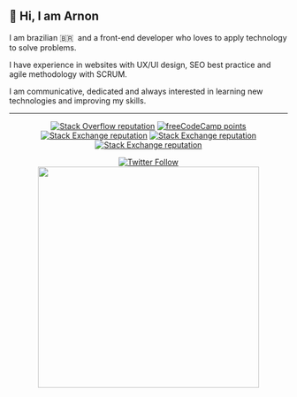 ## 👋 Hi, I am Arnon

I am brazilian 🇧🇷 &nbsp;and a front-end developer who loves to apply technology to solve problems.

I have experience in websites with UX/UI design, SEO best practice and agile methodology with SCRUM.

I am communicative, dedicated and always interested in learning new technologies and improving my skills.

<hr>

<div align="center">
  <a href="https://stackoverflow.com/users/7753089/"><img alt="Stack Overflow reputation" src="https://img.shields.io/stackexchange/stackoverflow/r/7753089?label=Stack%20Overflow&logo=stackoverflow"/></a>
  <a href="https://www.freecodecamp.org/arnon"><img alt="freeCodeCamp points" src="https://img.shields.io/freecodecamp/points/arnon?label=freeCodeCamp&logo=freecodecamp"/></a>
  <a href="https://pt.stackoverflow.com/users/69988/"><img alt="Stack Exchange reputation" src="https://img.shields.io/stackexchange/pt.stackoverflow.com/r/69988?color=%2300a143&label=Stack%20Overflow%20em%20Portugues&logo=stackoverflow&logoColor=00a143"></a>
  <a href="https://codereview.stackexchange.com/users/242103/"><img alt="Stack Exchange reputation" src="https://img.shields.io/stackexchange/codereview/r/242103?color=rgb%28249%2C0%20%2C35%29&label=Code%20Review"></a>
  <a href="https://dba.stackexchange.com/users/233965/"><img alt="Stack Exchange reputation" src="https://img.shields.io/stackexchange/dba/r/233965?color=rgb%280%2C%20153%2C%20214%29&label=Database%20Administrators"></a>
  
  <a href="https://twitter.com/arnonrdp"><img alt="Twitter Follow" src="https://img.shields.io/twitter/follow/arnonrdp?label=Twitter&style=social"></a>
  <br>
  <a href="#"><img src="https://github-readme-stats.vercel.app/api/top-langs/?username=arnonrdp&layout=compact&langs_count=8&theme=chartreuse-dark" width="400"></a>
  <br>
<!-- <a href="https://stackexchange.com/users/10520312/arnon-de-paula"><img src="https://stackexchange.com/users/flair/10520312.png" width="208" height="58" alt="profile for Arnon De Paula on Stack Exchange, a network of free, community-driven Q&amp;A sites" title="profile for Arnon De Paula on Stack Exchange, a network of free, community-driven Q&amp;A sites" /></a> -->
</div>

